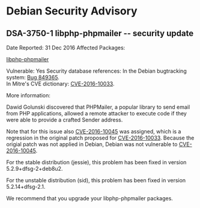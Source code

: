 
Debian Security Advisory
========================


DSA-3750-1 libphp-phpmailer -- security update
----------------------------------------------



Date Reported:
31 Dec 2016
Affected Packages:

[libphp-phpmailer](https://packages.debian.org/src:libphp-phpmailer)

Vulnerable:
Yes
Security database references:
In the Debian bugtracking system: [Bug 849365](https://bugs.debian.org/cgi-bin/bugreport.cgi?bug=849365).  
In Mitre's CVE dictionary: [CVE-2016-10033](https://security-tracker.debian.org/tracker/CVE-2016-10033).  

More information:

Dawid Golunski discovered that PHPMailer, a popular library to send
email from PHP applications, allowed a remote attacker to execute
code if they were able to provide a crafted Sender address.


Note that for this issue also [CVE-2016-10045](https://security-tracker.debian.org/tracker/CVE-2016-10045) was assigned, which is a regression in the original patch
proposed for [CVE-2016-10033](https://security-tracker.debian.org/tracker/CVE-2016-10033). Because the origial patch was not applied in Debian,
Debian was not vulnerable to [CVE-2016-10045](https://security-tracker.debian.org/tracker/CVE-2016-10045).


For the stable distribution (jessie), this problem has been fixed in
version 5.2.9+dfsg-2+deb8u2.


For the unstable distribution (sid), this problem has been fixed in
version 5.2.14+dfsg-2.1.


We recommend that you upgrade your libphp-phpmailer packages.





